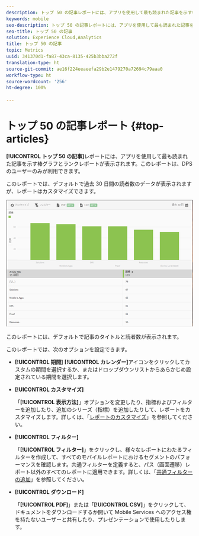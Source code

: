 ```yaml
---
description: トップ 50 の記事レポートには、アプリを使用して最も読まれた記事を示す棒グラフとランクレポートが表示されます。このレポートは、Digital Publishing Suites（DPS）のユーザーのみが利用できます。
keywords: mobile
seo-description: トップ 50 の記事レポートには、アプリを使用して最も読まれた記事を示す棒グラフとランクレポートが表示されます。このレポートは、Digital Publishing Suites（DPS）のユーザーのみが利用できます。
seo-title: トップ 50 の記事
solution: Experience Cloud,Analytics
title: トップ 50 の記事
topic: Metrics
uuid: 341370d1-fa87-43ca-8135-425b3bba272f
translation-type: ht
source-git-commit: ae16f224eeaeefa29b2e1479270a72694c79aaa0
workflow-type: ht
source-wordcount: '256'
ht-degree: 100%

---
```



# トップ 50 の記事レポート {#top-articles}

**[!UICONTROL トップ 50 の記事]**&#x200B;レポートには、アプリを使用して最も読まれた記事を示す棒グラフとランクレポートが表示されます。このレポートは、DPS のユーザーのみが利用できます。

このレポートでは、デフォルトで過去 30 日間の読者数のデータが表示されますが、レポートはカスタマイズできます。

![](assets/dps_top_50.png)

このレポートには、デフォルトで記事のタイトルと読者数が表示されます。

このレポートでは、次のオプションを設定できます。

* **[!UICONTROL 期間]**
**[!UICONTROL カレンダー]**&#x200B;アイコンをクリックしてカスタムの期間を選択するか、またはドロップダウンリストからあらかじめ設定されている期間を選択します。

* **[!UICONTROL カスタマイズ]**

   「**[!UICONTROL 表示方法]**」オプションを変更したり、指標およびフィルターを追加したり、追加のシリーズ（指標）を追加したりして、レポートをカスタマイズします。詳しくは、「[レポートのカスタマイズ](/help/using/usage/reports-customize/reports-customize.md)」を参照してください。

* **[!UICONTROL フィルター]**

   「**[!UICONTROL フィルター]**」をクリックし、様々なレポートにわたるフィルターを作成して、すべてのモバイルレポートにおけるセグメントのパフォーマンスを確認します。共通フィルターを定義すると、パス（画面遷移）レポート以外のすべてのレポートに適用できます。詳しくは、「[共通フィルターの追加](/help/using/usage/reports-customize/t-sticky-filter.md)」を参照してください。

* **[!UICONTROL ダウンロード]**

   「**[!UICONTROL PDF]**」または「**[!UICONTROL CSV]**」をクリックして、ドキュメントをダウンロードするか開いて Mobile Services へのアクセス権を持たないユーザーと共有したり、プレゼンテーションで使用したりします。